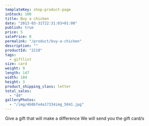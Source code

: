 ```yaml
---
templateKey: shop-product-page
inStock: 100
title: Buy a chicken
date: "2013-03-31T22:31:03+01:00"
publish: true
price: 5
salePrice: 0
permalink: "/product/buy-a-chicken"
description: ""
productId: "2218"
tags:
  - giftlist
size: card
weight: 9
length: 147
width: 104
height: 3
product_shipping_class: letter
total_sales:
  - "49"
galleryPhotos:
  - "/img/4b0bfe4a17334img_5041.jpg"
---
```


Give a gift that will make a difference We will send you the gift card/s
